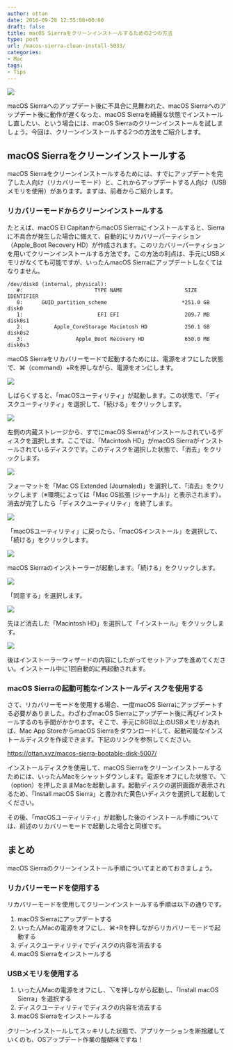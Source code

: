 ```yaml
---
author: ottan
date: 2016-09-28 12:55:08+00:00
draft: false
title: macOS Sierraをクリーンインストールするための2つの方法
type: post
url: /macos-sierra-clean-install-5033/
categories:
- Mac
tags:
- Tips
---
```


![](/images/2016/09/160928-57ebb3514ace8.jpg)






macOS Sierraへのアップデート後に不具合に見舞われた、macOS Sierraへのアップデート後に動作が遅くなった、macOS Sierraを綺麗な状態でインストールし直したい、という場合には、macOS Sierraのクリーンインストールを試しましょう。今回は、クリーンインストールする2つの方法をご紹介します。





## macOS Sierraをクリーンインストールする





macOS Sierraをクリーンインストールするためには、すでにアップデートを完了した人向け（リカバリーモード）と、これからアップデートする人向け（USBメモリを使用）があります。まずは、前者からご紹介します。





### リカバリーモードからクリーンインストールする





たとえば、macOS El CapitanからmacOS Sierraにインストールすると、Sierraに不具合が発生した場合に備えて、自動的にリカバリーパーティション（Apple_Boot Recovery HD）が作成されます。このリカバリーパーティションを用いてクリーンインストールする方法です。この方法の利点は、手元にUSBメモリがなくても可能ですが、いったんmacOS Sierraにアップデートしなくてはなりません。




    
    /dev/disk0 (internal, physical):
       #:                       TYPE NAME                    SIZE       IDENTIFIER
       0:      GUID_partition_scheme                        *251.0 GB   disk0
       1:                        EFI EFI                     209.7 MB   disk0s1
       2:          Apple_CoreStorage Macintosh HD            250.1 GB   disk0s2
       3:                 Apple_Boot Recovery HD             650.0 MB   disk0s3





macOS Sierraをリカバリーモードで起動するためには、電源をオフにした状態で、⌘（command）+Rを押しながら、電源をオンにします。





![](/images/2016/09/160928-57ebb37f36704.png)






しばらくすると、「macOSユーティリティ」が起動します。この状態で、「ディスクユーティリティ」を選択して、「続ける」をクリックします。





![](/images/2016/09/160928-57ebb38415404.png)






左側の内蔵ストレージから、すでにmacOS Sierraがインストールされているディスクを選択します。ここでは、「Macintosh HD」がmacOS Sierraがインストールされているディスクです。このディスクを選択した状態で、「消去」をクリックします。





![](/images/2016/09/160928-57ebb388e0a2c.png)






フォーマットを「Mac OS Extended (Journaled)」を選択して、「消去」をクリックします（※環境によっては「Mac OS拡張 (ジャーナル)」と表示されます）。消去が完了したら「ディスクユーティリティ」を終了します。





![](/images/2016/09/160928-57ebb39fc9063.png)






「macOSユーティリティ」に戻ったら、「macOSインストール」を選択して、「続ける」をクリックします。





![](/images/2016/09/160928-57ebb3903bdd8.png)






macOS Sierraのインストーラーが起動します。「続ける」をクリックします。





![](/images/2016/09/160928-57ebb398e60e6.png)






「同意する」を選択します。





![](/images/2016/09/160928-57ebb3b18f37d.png)






先ほど消去した「Macintosh HD」を選択して「インストール」をクリックします。





![](/images/2016/09/160928-57ebb3b95d700.png)






後はインストーラーウィザードの内容にしたがってセットアップを進めてください。インストール中に1回自動的に再起動されます。





### macOS Sierraの起動可能なインストールディスクを使用する





さて、リカバリーモードを使用する場合、一度macOS Sierraにアップデートする必要がありました。わざわざmacOS Sierraにアップデート後に再びインストールするのも手間がかかります。そこで、手元に8GB以上のUSBメモリがあれば、Mac App StoreからmacOS Sierraをダウンロードして、起動可能なインストールディスクを作成できます。下記のリンクを参照してください。



https://ottan.xyz/macos-sierra-bootable-disk-5007/



インストールディスクを使用して、macOS Sierraをクリーンインストールするためには、いったんMacをシャットダウンします。電源をオフにした状態で、⌥（option）を押したままMacを起動します。起動ディスクの選択画面が表示されるため、「Install macOS Sierra」と書かれた黄色いディスクを選択して起動してください。





その後、「macOSユーティリティ」が起動した後のインストール手順については、前述のリカバリーモードで起動した場合と同様です。





## まとめ





macOS Sierraのクリーンインストール手順についてまとめておきましょう。





### リカバリーモードを使用する





リカバリーモードを使用してクリーンインストールする手順は以下の通りです。






  1. macOS Sierraにアップデートする
  2. いったんMacの電源をオフにし、⌘+Rを押しながらリカバリーモードで起動する
  3. ディスクユーティリティでディスクの内容を消去する
  4. macOS Sierraをインストールする




### USBメモリを使用する






  1. いったんMacの電源をオフにし、⌥を押しながら起動し、「Install macOS Sierra」を選択する
  2. ディスクユーティリティでディスクの内容を消去する
  3. macOS Sierraをインストールする




クリーンインストールしてスッキリした状態で、アプリケーションを断捨離していくのも、OSアップデート作業の醍醐味ですね！
